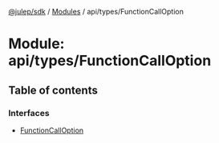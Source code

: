 [@julep/sdk](../README.md) / [Modules](../modules.md) / api/types/FunctionCallOption

# Module: api/types/FunctionCallOption

## Table of contents

### Interfaces

- [FunctionCallOption](../interfaces/api_types_FunctionCallOption.FunctionCallOption.md)
